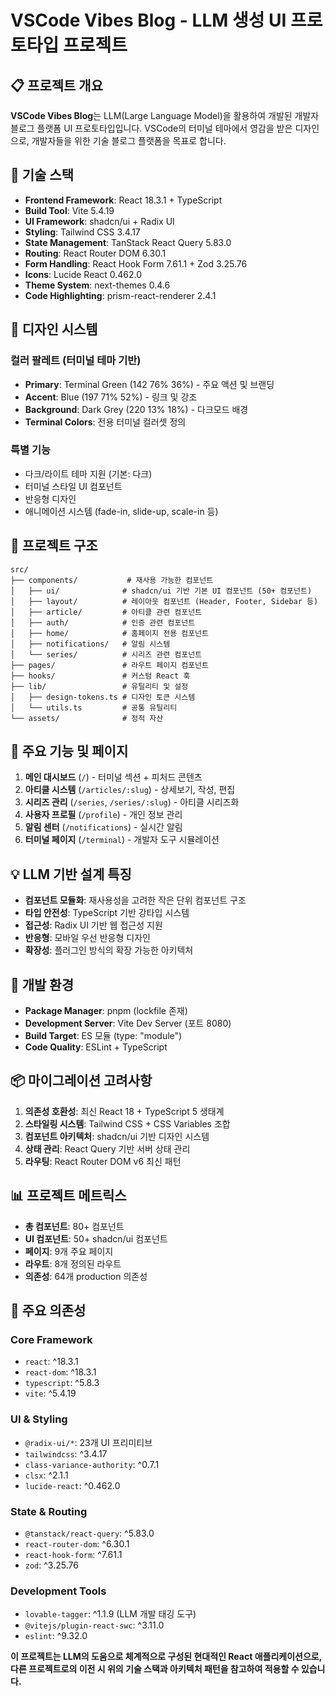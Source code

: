 # VSCode Vibes Blog - LLM 생성 UI 프로토타입 프로젝트

## 📋 프로젝트 개요
**VSCode Vibes Blog**는 LLM(Large Language Model)을 활용하여 개발된 개발자 블로그 플랫폼 UI 프로토타입입니다. VSCode의 터미널 테마에서 영감을 받은 디자인으로, 개발자들을 위한 기술 블로그 플랫폼을 목표로 합니다.

## 🔧 기술 스택
- **Frontend Framework**: React 18.3.1 + TypeScript
- **Build Tool**: Vite 5.4.19
- **UI Framework**: shadcn/ui + Radix UI
- **Styling**: Tailwind CSS 3.4.17
- **State Management**: TanStack React Query 5.83.0
- **Routing**: React Router DOM 6.30.1
- **Form Handling**: React Hook Form 7.61.1 + Zod 3.25.76
- **Icons**: Lucide React 0.462.0
- **Theme System**: next-themes 0.4.6
- **Code Highlighting**: prism-react-renderer 2.4.1

## 🎨 디자인 시스템
### 컬러 팔레트 (터미널 테마 기반)
- **Primary**: Terminal Green (142 76% 36%) - 주요 액션 및 브랜딩
- **Accent**: Blue (197 71% 52%) - 링크 및 강조
- **Background**: Dark Grey (220 13% 18%) - 다크모드 배경
- **Terminal Colors**: 전용 터미널 컬러셋 정의

### 특별 기능
- 다크/라이트 테마 지원 (기본: 다크)
- 터미널 스타일 UI 컴포넌트
- 반응형 디자인
- 애니메이션 시스템 (fade-in, slide-up, scale-in 등)

## 📁 프로젝트 구조
```
src/
├── components/           # 재사용 가능한 컴포넌트
│   ├── ui/              # shadcn/ui 기반 기본 UI 컴포넌트 (50+ 컴포넌트)
│   ├── layout/          # 레이아웃 컴포넌트 (Header, Footer, Sidebar 등)
│   ├── article/         # 아티클 관련 컴포넌트
│   ├── auth/            # 인증 관련 컴포넌트
│   ├── home/            # 홈페이지 전용 컴포넌트
│   ├── notifications/   # 알림 시스템
│   └── series/          # 시리즈 관련 컴포넌트
├── pages/               # 라우트 페이지 컴포넌트
├── hooks/               # 커스텀 React 훅
├── lib/                 # 유틸리티 및 설정
│   ├── design-tokens.ts # 디자인 토큰 시스템
│   └── utils.ts         # 공통 유틸리티
└── assets/              # 정적 자산
```

## 🌟 주요 기능 및 페이지
1. **메인 대시보드** (`/`) - 터미널 섹션 + 피처드 콘텐츠
2. **아티클 시스템** (`/articles/:slug`) - 상세보기, 작성, 편집
3. **시리즈 관리** (`/series`, `/series/:slug`) - 아티클 시리즈화
4. **사용자 프로필** (`/profile`) - 개인 정보 관리
5. **알림 센터** (`/notifications`) - 실시간 알림
6. **터미널 페이지** (`/terminal`) - 개발자 도구 시뮬레이션

## 💡 LLM 기반 설계 특징
- **컴포넌트 모듈화**: 재사용성을 고려한 작은 단위 컴포넌트 구조
- **타입 안전성**: TypeScript 기반 강타입 시스템
- **접근성**: Radix UI 기반 웹 접근성 지원
- **반응형**: 모바일 우선 반응형 디자인
- **확장성**: 플러그인 방식의 확장 가능한 아키텍처

## 🚀 개발 환경
- **Package Manager**: pnpm (lockfile 존재)
- **Development Server**: Vite Dev Server (포트 8080)
- **Build Target**: ES 모듈 (type: "module")
- **Code Quality**: ESLint + TypeScript

## 📦 마이그레이션 고려사항
1. **의존성 호환성**: 최신 React 18 + TypeScript 5 생태계
2. **스타일링 시스템**: Tailwind CSS + CSS Variables 조합
3. **컴포넌트 아키텍처**: shadcn/ui 기반 디자인 시스템
4. **상태 관리**: React Query 기반 서버 상태 관리
5. **라우팅**: React Router DOM v6 최신 패턴

## 📊 프로젝트 메트릭스
- **총 컴포넌트**: 80+ 컴포넌트
- **UI 컴포넌트**: 50+ shadcn/ui 컴포넌트
- **페이지**: 9개 주요 페이지
- **라우트**: 8개 정의된 라우트
- **의존성**: 64개 production 의존성

## 🔗 주요 의존성
### Core Framework
- `react`: ^18.3.1
- `react-dom`: ^18.3.1
- `typescript`: ^5.8.3
- `vite`: ^5.4.19

### UI & Styling
- `@radix-ui/*`: 23개 UI 프리미티브
- `tailwindcss`: ^3.4.17
- `class-variance-authority`: ^0.7.1
- `clsx`: ^2.1.1
- `lucide-react`: ^0.462.0

### State & Routing
- `@tanstack/react-query`: ^5.83.0
- `react-router-dom`: ^6.30.1
- `react-hook-form`: ^7.61.1
- `zod`: ^3.25.76

### Development Tools
- `lovable-tagger`: ^1.1.9 (LLM 개발 태깅 도구)
- `@vitejs/plugin-react-swc`: ^3.11.0
- `eslint`: ^9.32.0

**이 프로젝트는 LLM의 도움으로 체계적으로 구성된 현대적인 React 애플리케이션으로, 다른 프로젝트로의 이전 시 위의 기술 스택과 아키텍처 패턴을 참고하여 적용할 수 있습니다.**